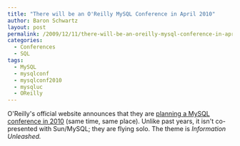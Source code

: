 ```yaml
---
title: "There will be an O'Reilly MySQL Conference in April 2010"
author: Baron Schwartz
layout: post
permalink: /2009/12/11/there-will-be-an-oreilly-mysql-conference-in-april-2010/
categories:
  - Conferences
  - SQL
tags:
  - MySQL
  - mysqlconf
  - mysqlconf2010
  - mysqluc
  - OReilly
---
```

O'Reilly's official website announces that they are [planning a MySQL conference in 2010][1] (same time, same place). Unlike past years, it isn't co-presented with Sun/MySQL; they are flying solo. The theme is *Information Unleashed.*

 [1]: http://en.oreilly.com/mysql/
